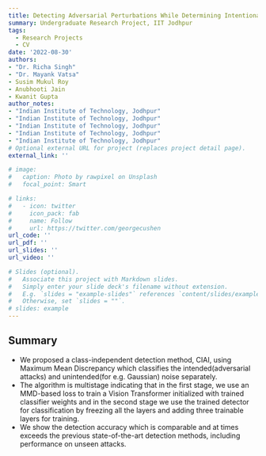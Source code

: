 ```yaml
---
title: Detecting Adversarial Perturbations While Determining Intentional and Unintentional Noises
summary: Undergraduate Research Project, IIT Jodhpur
tags:
  - Research Projects
  - CV
date: '2022-08-30'
authors: 
- "Dr. Richa Singh"
- "Dr. Mayank Vatsa"
- Susim Mukul Roy
- Anubhooti Jain
- Kwanit Gupta
author_notes:
- "Indian Institute of Technology, Jodhpur"
- "Indian Institute of Technology, Jodhpur"
- "Indian Institute of Technology, Jodhpur"
- "Indian Institute of Technology, Jodhpur"
- "Indian Institute of Technology, Jodhpur"
# Optional external URL for project (replaces project detail page).
external_link: ''

# image:
#   caption: Photo by rawpixel on Unsplash
#   focal_point: Smart

# links:
#   - icon: twitter
#     icon_pack: fab
#     name: Follow
#     url: https://twitter.com/georgecushen
url_code: ''
url_pdf: ''
url_slides: ''
url_video: ''

# Slides (optional).
#   Associate this project with Markdown slides.
#   Simply enter your slide deck's filename without extension.
#   E.g. `slides = "example-slides"` references `content/slides/example-slides.md`.
#   Otherwise, set `slides = ""`.
# slides: example
---
```


## Summary 
- We proposed a class-independent detection method, CIAI, using Maximum Mean Discrepancy which classifies the intended(adversarial attacks) and unintended(for e.g. Gaussian) noise separately.
- The algorithm is multistage indicating that in the first stage, we use an MMD-based loss to train a Vision
Transformer initialized with trained classifier weights and in the second stage we use the trained detector for classification by freezing all the layers and adding three trainable layers for training.
- We show the detection accuracy which is comparable and at times exceeds the previous state-of-the-art detection methods, including performance on unseen attacks.